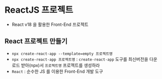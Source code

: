 # ReactJS 프로젝트

- React v18 을 활용한 Front-End 프로젝트

## React 프로젝트 만들기

- `npx create-react-app --template=empty 프로젝트명`
- `npx create-react-app 프로젝트명` : `create-react-app` 도구를 최신버전을 다운로드 받아(npx)서 `프로젝트명` 프로젝트를 생성하라
- `React` : 순수한 JS 를 이용한 Front-End 개발 도구
